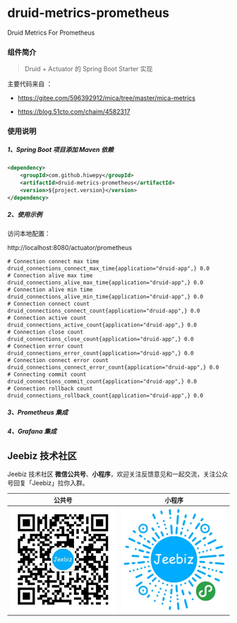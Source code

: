 # druid-metrics-prometheus
Druid Metrics For Prometheus

### 组件简介

> Druid + Actuator 的 Spring Boot Starter 实现
 
主要代码来自 ：

- https://gitee.com/596392912/mica/tree/master/mica-metrics

- https://blog.51cto.com/chaim/4582317

### 使用说明

##### 1、Spring Boot 项目添加 Maven 依赖

``` xml
<dependency>
	<groupId>com.github.hiwepy</groupId>
	<artifactId>druid-metrics-prometheus</artifactId>
	<version>${project.version}</version>
</dependency>
```

##### 2、使用示例

访问本地配置：

http://localhost:8080/actuator/prometheus

```
# Connection connect max time
druid_connections_connect_max_time{application="druid-app",} 0.0
# Connection alive max time
druid_connections_alive_max_time{application="druid-app",} 0.0
# Connection alive min time
druid_connections_alive_min_time{application="druid-app",} 0.0
# Connection connect count
druid_connections_connect_count{application="druid-app",} 0.0
# Connection active count
druid_connections_active_count{application="druid-app",} 0.0
# Connection close count
druid_connections_close_count{application="druid-app",} 0.0
# Connection error count
druid_connections_error_count{application="druid-app",} 0.0
# Connection connect error count
druid_connections_connect_error_count{application="druid-app",} 0.0
# Connecting commit count
druid_connections_commit_count{application="druid-app",} 0.0
# Connection rollback count
druid_connections_rollback_count{application="druid-app",} 0.0
```

##### 3、Prometheus 集成


##### 4、Grafana 集成


## Jeebiz 技术社区

Jeebiz 技术社区 **微信公共号**、**小程序**，欢迎关注反馈意见和一起交流，关注公众号回复「Jeebiz」拉你入群。

|公共号|小程序|
|---|---|
| ![](https://raw.githubusercontent.com/hiwepy/static/main/images/qrcode_for_gh_1d965ea2dfd1_344.jpg)| ![](https://raw.githubusercontent.com/hiwepy/static/main/images/gh_09d7d00da63e_344.jpg)|
